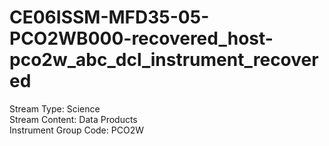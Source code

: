 # CE06ISSM-MFD35-05-PCO2WB000-recovered_host-pco2w_abc_dcl_instrument_recovered

Stream Type: Science<br>
Stream Content: Data Products<br>
Instrument Group Code: PCO2W<br>
